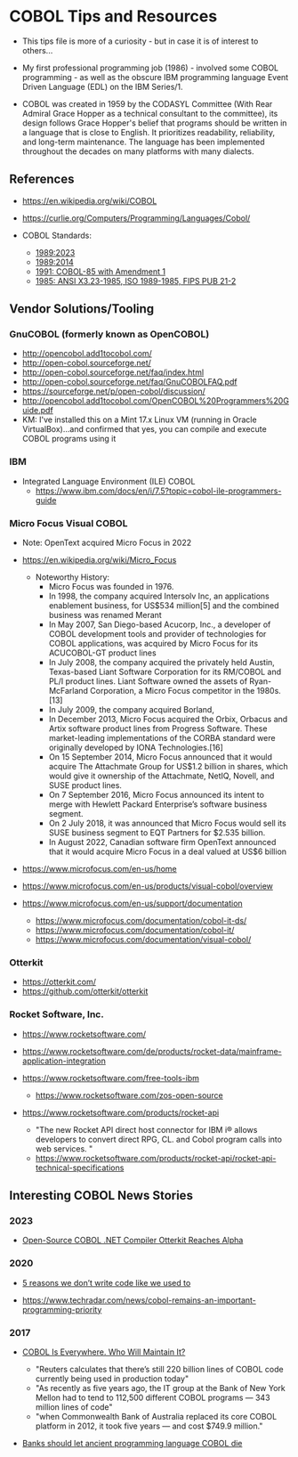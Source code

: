 
# COBOL Tips and Resources

- This tips file is more of a curiosity - but in case it is of interest to others...
- My first professional programming job (1986) - involved some COBOL programming - as well as the obscure IBM programming
  language Event Driven Language (EDL) on the IBM Series/1.

- COBOL was created in 1959 by the CODASYL Committee (With Rear Admiral Grace Hopper as a technical consultant to the committee), its design follows Grace Hopper's belief that programs should be written in a language that is close to English. It prioritizes readability, reliability, and long-term maintenance. The language has been implemented throughout the decades on many platforms with many dialects.


## References

- https://en.wikipedia.org/wiki/COBOL

- https://curlie.org/Computers/Programming/Languages/Cobol/


- COBOL Standards:
  + [1989:2023](https://www.iso.org/standard/74527.html)
  + [1989:2014](https://www.iso.org/standard/51416.html)
  + [1991: COBOL-85 with Amendment 1](https://pubs.opengroup.org/onlinepubs/009680799/toc.pdf)
  + [1985: ANSI X3.23-1985, ISO 1989-1985, FIPS PUB 21-2](https://www.govinfo.gov/content/pkg/GOVPUB-C13-d0cd47d3539e1d225361316057506135/pdf/GOVPUB-C13-d0cd47d3539e1d225361316057506135.pdf)




## Vendor Solutions/Tooling

### GnuCOBOL (formerly known as OpenCOBOL) 
- http://opencobol.add1tocobol.com/
- http://open-cobol.sourceforge.net/
- http://open-cobol.sourceforge.net/faq/index.html
- http://open-cobol.sourceforge.net/faq/GnuCOBOLFAQ.pdf
- https://sourceforge.net/p/open-cobol/discussion/
- http://opencobol.add1tocobol.com/OpenCOBOL%20Programmers%20Guide.pdf
- KM: I've installed this on a Mint 17.x Linux VM (running in Oracle VirtualBox)...and confirmed that yes, you can compile and execute COBOL programs using it


### IBM
- Integrated Language Environment (ILE) COBOL
  + https://www.ibm.com/docs/en/i/7.5?topic=cobol-ile-programmers-guide



### Micro Focus Visual COBOL
- Note: OpenText acquired Micro Focus in 2022

- https://en.wikipedia.org/wiki/Micro_Focus
  + Noteworthy History:
    * Micro Focus was founded in 1976.
    * In 1998, the company acquired Intersolv Inc, an applications enablement business, for US$534 million[5] and the combined business was renamed Merant
    * In May 2007, San Diego-based Acucorp, Inc., a developer of COBOL development tools and provider of technologies for COBOL applications, was acquired by Micro Focus for its ACUCOBOL-GT product lines
    * In July 2008, the company acquired the privately held Austin, Texas-based Liant Software Corporation for its RM/COBOL and PL/I product lines. Liant Software owned the assets of Ryan-McFarland Corporation, a Micro Focus competitor in the 1980s.[13]
    * In July 2009, the company acquired Borland,
    * In December 2013, Micro Focus acquired the Orbix, Orbacus and Artix software product lines from Progress Software. These market-leading implementations of the CORBA standard were originally developed by IONA Technologies.[16]
    * On 15 September 2014, Micro Focus announced that it would acquire The Attachmate Group for US$1.2 billion in shares, which would give it ownership of the Attachmate, NetIQ, Novell, and SUSE product lines. 
    * On 7 September 2016, Micro Focus announced its intent to merge with Hewlett Packard Enterprise’s software business segment.
    * On 2 July 2018, it was announced that Micro Focus would sell its SUSE business segment to EQT Partners for $2.535 billion.
    * In August 2022, Canadian software firm OpenText announced that it would acquire Micro Focus in a deal valued at US$6 billion

- https://www.microfocus.com/en-us/home
- https://www.microfocus.com/en-us/products/visual-cobol/overview
- https://www.microfocus.com/en-us/support/documentation
  + https://www.microfocus.com/documentation/cobol-it-ds/
  + https://www.microfocus.com/documentation/cobol-it/
  + https://www.microfocus.com/documentation/visual-cobol/


### Otterkit
- https://otterkit.com/
- https://github.com/otterkit/otterkit


### Rocket Software, Inc.
- https://www.rocketsoftware.com/

- https://www.rocketsoftware.com/de/products/rocket-data/mainframe-application-integration

- https://www.rocketsoftware.com/free-tools-ibm
  + https://www.rocketsoftware.com/zos-open-source

- https://www.rocketsoftware.com/products/rocket-api
  + "The new Rocket API direct host connector for IBM i® allows developers to convert direct RPG, CL. and Cobol program calls into web services. "
  + https://www.rocketsoftware.com/products/rocket-api/rocket-api-technical-specifications




## Interesting COBOL News Stories

### 2023 
- [Open-Source COBOL .NET Compiler Otterkit Reaches Alpha](https://www.infoq.com/news/2023/03/otterkit-cobol-net/)



### 2020
- [5 reasons we don’t write code like we used to](https://www.infoworld.com/article/3519612/5-reasons-we-dont-write-code-like-we-used-to.html)

- https://www.techradar.com/news/cobol-remains-an-important-programming-priority


### 2017 
- [COBOL Is Everywhere. Who Will Maintain It?](https://thenewstack.io/cobol-everywhere-will-maintain/)
  + "Reuters calculates that there’s still 220 billion lines of COBOL code currently being used in production today"
  + "As recently as five years ago, the IT group at the Bank of New York Mellon had to tend to 112,500 different COBOL programs — 343 million lines of code"
  + "when Commonwealth Bank of Australia replaced its core COBOL platform in 2012, it took five years — and cost $749.9 million."

- [Banks should let ancient programming language COBOL die](https://thenextweb.com/finance/2017/04/25/banks-should-let-ancient-programming-language-cobol-die/)



